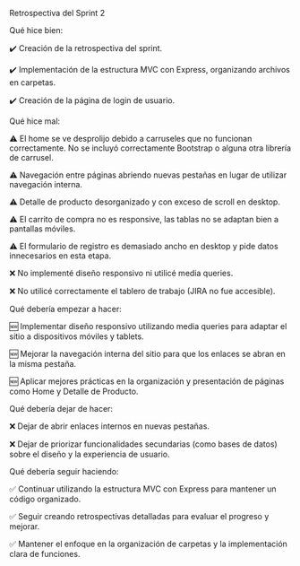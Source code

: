 Retrospectiva del Sprint 2

Qué hice bien:

✔️ Creación de la retrospectiva del sprint.

✔️ Implementación de la estructura MVC con Express, organizando archivos en carpetas.

✔️ Creación de la página de login de usuario.

Qué hice mal:

⚠️ El home se ve desprolijo debido a carruseles que no funcionan correctamente. No se incluyó correctamente Bootstrap o alguna otra librería de carrusel.

⚠️ Navegación entre páginas abriendo nuevas pestañas en lugar de utilizar navegación interna.

⚠️ Detalle de producto desorganizado y con exceso de scroll en desktop.

⚠️ El carrito de compra no es responsive, las tablas no se adaptan bien a pantallas móviles.

⚠️ El formulario de registro es demasiado ancho en desktop y pide datos innecesarios en esta etapa.

❌ No implementé diseño responsivo ni utilicé media queries.

❌ No utilicé correctamente el tablero de trabajo (JIRA no fue accesible).

Qué debería empezar a hacer:

🆕 Implementar diseño responsivo utilizando media queries para adaptar el sitio a dispositivos móviles y tablets.

🆕 Mejorar la navegación interna del sitio para que los enlaces se abran en la misma pestaña.

🆕 Aplicar mejores prácticas en la organización y presentación de páginas como Home y Detalle de Producto.

Qué debería dejar de hacer:

❌ Dejar de abrir enlaces internos en nuevas pestañas.

❌ Dejar de priorizar funcionalidades secundarias (como bases de datos) sobre el diseño y la experiencia de usuario.

Qué debería seguir haciendo:

✅ Continuar utilizando la estructura MVC con Express para mantener un código organizado.

✅ Seguir creando retrospectivas detalladas para evaluar el progreso y mejorar.

✅ Mantener el enfoque en la organización de carpetas y la implementación clara de funciones.